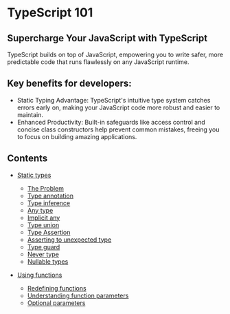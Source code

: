 # TypeScript 101

## Supercharge Your JavaScript with TypeScript

TypeScript builds on top of JavaScript, empowering you to write safer, more predictable code that runs flawlessly on any JavaScript runtime.

## Key benefits for developers:

- Static Typing Advantage: TypeScript's intuitive type system catches errors early on, making your JavaScript code more
  robust and easier to maintain.
- Enhanced Productivity: Built-in safeguards like access control and concise class constructors help prevent common mistakes, freeing you to focus on building amazing applications.

## Contents

- [Static types](./StaticTypes/README.md)

  - [The Problem](./StaticTypes/README.md/#the-problem)
  - [Type annotation](./StaticTypes/README.md/#type-annotation)
  - [Type inference](./StaticTypes/README.md/#type-inference)
  - [Any type](./StaticTypes/README.md/#any-type)
  - [Implicit any](./StaticTypes/README.md/#implicit-any)
  - [Type union](./StaticTypes/README.md/#type-union)
  - [Type Assertion](./StaticTypes/README.md/#type-assertion)
  - [Asserting to unexpected type](./StaticTypes/README.md/#asserting-to-an-unexpected-type)
  - [Type guard](./StaticTypes/README.md/#type-guard)
  - [Never type](./StaticTypes/README.md/#never-type)
  - [Nullable types](./StaticTypes/README.md/#nullable-types)

- [Using functions](./UsingFunctions/README.md)

  - [Redefining functions](./UsingFunctions/README.md/#redefining-functions)
  - [Understanding function parameters](./UsingFunctions/README.md/#understanding-function-parameters)
  - [Optional parameters]()
